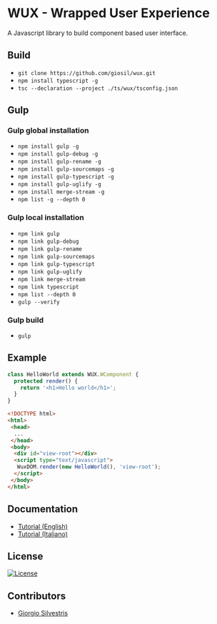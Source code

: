 # WUX - Wrapped User Experience 

A Javascript library to build component based user interface.

## Build

- `git clone https://github.com/giosil/wux.git`
- `npm install typescript -g`
- `tsc --declaration --project ./ts/wux/tsconfig.json`

## Gulp

### Gulp global installation

- `npm install gulp -g`
- `npm install gulp-debug -g`
- `npm install gulp-rename -g`
- `npm install gulp-sourcemaps -g`
- `npm install gulp-typescript -g`
- `npm install gulp-uglify -g`
- `npm install merge-stream -g`
- `npm list -g --depth 0`

### Gulp local installation

- `npm link gulp`
- `npm link gulp-debug`
- `npm link gulp-rename`
- `npm link gulp-sourcemaps`
- `npm link gulp-typescript`
- `npm link gulp-uglify`
- `npm link merge-stream`
- `npm link typescript`
- `npm list --depth 0`
- `gulp --verify`

### Gulp build

- `gulp`

## Example

```typescript
class HelloWorld extends WUX.WComponent {
  protected render() {
    return '<h1>Hello world</h1>';
  }
}
```

```html
<!DOCTYPE html>
<html>
 <head>
  ...
 </head>
 <body>
  <div id="view-root"></div>
  <script type="text/javascript">
   WuxDOM.render(new HelloWorld(), 'view-root');
  </script>
 </body>
</html>
```

## Documentation

- [Tutorial (English)](wux_tutorial-en.pdf)
- [Tutorial (Italiano)](wux_tutorial-it.pdf)

## License

[![License](https://img.shields.io/badge/License-Apache_2.0-blue.svg)](https://opensource.org/licenses/Apache-2.0)

## Contributors

* [Giorgio Silvestris](https://github.com/giosil)
